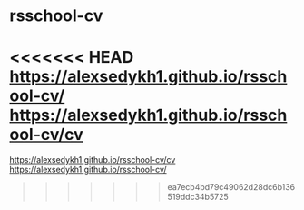 # rsschool-cv
<<<<<<< HEAD
https://alexsedykh1.github.io/rsschool-cv/
https://alexsedykh1.github.io/rsschool-cv/cv
=======
https://alexsedykh1.github.io/rsschool-cv/cv
https://alexsedykh1.github.io/rsschool-cv/
>>>>>>> ea7ecb4bd79c49062d28dc6b136519ddc34b5725
